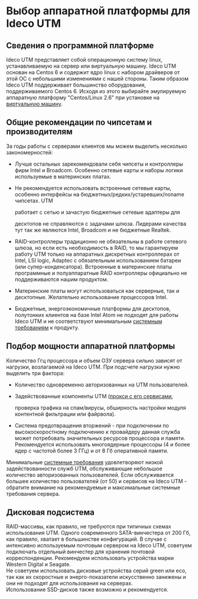 # Выбор аппаратной платформы для Ideco UTM

## Сведения о программной платформе

Ideco UTM представляет собой операционную систему linux, устанавливаемую на сервер или виртуальную машину. Ideco UTM основан на Centos 6 и содержит ядро linux с набором драйверов от этой ОС с небольшими изменениями с нашей стороны. Таким образом Ideco UTM поддерживает большинство оборудования, поддерживаемого Centos 6. Исходя из этого выбирайте эмулируемую аппаратную платформу "Centos/Linux 2.6" при установке на [виртуальную машину](../osobennosti_nastroek_gipervizorov.md).

## Общие рекомендации по чипсетам и производителям

За годы работы с серверами клиентов мы можем выделить несколько закономерностей:

* Лучше остальных зарекомендовали себя чипсеты и контроллеры фирм Intel и Broadcom. Особенно сетевые карты и наборы логики используемые в материнских платах.
* Не рекомендуется использовать встроенные сетевые карты, особенно интерфейсы на бюджетных/редких/устаревших/noname чипсетах. UTM

  работает с сетью и зачастую бюджетные сетевые адаптеры для

  десктопов не справляются с задачами шлюза. Лидерами качества тут так же являются Intel, Broadcom и не бюджетные Realtek.

* RAID-контроллеры традиционно не обязательны в работе сетевого шлюза, но если есть необходимость в RAID, то мы гарантируем работу UTM только на аппаратных дискретных контроллерах от Intel, LSI logic, Adaptec с обязательным использованием батареи \(или супер-конденсатора\). Встроенные в материнские платы программные и полуаппаратные RAID контроллеры официально не поддерживаются нашим продуктом.
* Материнские платы могут использоваться как серверные, так и десктопные. Желательно использование процессоров Intel.
* Бюджетные, энергоэкономичные платформы для десктопов, полутонких клиентов на базе Intel Atom не подходят для работы Ideco UTM и не соответствуют минимальным [системным требованиям](../sistemnye_trebovaniya.md) к продукту.

## Подбор мощности аппаратной платформы

Количество Ггц процессора и объем ОЗУ сервера сильно зависят от нагрузки, возлагаемой на Ideco UTM. При подсчете нагрузки нужно выделить три фактора:

* Количество одновременно авторизованных на UTM пользователей.
* Задействованные компоненты UTM \([прокси с его сервисами](../servisy/proksi/),

  проверка трафика на спам/вирусы, обширность настройки модуля контентной фильтрации или файрвола\).

* Система предотвращения вторжений - при подключении по высокоскоростному подключению к провайдеру данная служба может потребовать значительных ресурсов процессора и памяти. Рекомендуется использовать многоядерные процессоры \(4 и более ядер с частотой более 3 ГГц\) и от 8 Гб оперативной памяти.

Минимальные [системные требования](../sistemnye_trebovaniya.md) удовлетворяют низкой задействованности служб UTM, обслуживающие небольшое количество авторизованных пользователей. Если обслуживается большее количество пользователей \(от 50\) и сервисов на Ideco UTM - обратите внимание на рекомендуемые и максимальные системные требования сервера.

## Дисковая подсистема

RAID-массивы, как правило, не требуются при типичных схемах использования UTM. Одного современного SATA-винчестера от 200 Гб, как правило, хватает в большинстве конфигураций. В случае с интенсивно используемым почтовым сервером на Ideco UTM, советуем подключать отдельный винчестер для хранения почтовой корреспонденции. Рекомендуем использовать устройства марки Western Digital и Seagate.  
Не советуем использовать дисковые устройства серий green или eco, так как их скоростные и энерго-показатели искусственно занижены и они не подходят для использования на серверах.  
Использование SSD-дисков также возможно и рекомендуется.

